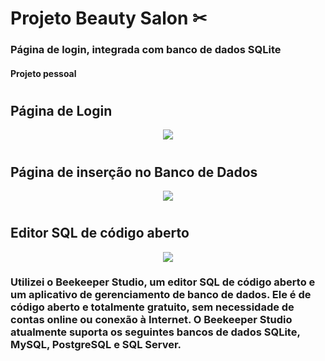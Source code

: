 <h1>Projeto Beauty Salon ✂ </h1>
<h3>Página de login, integrada com banco de dados SQLite</h3>
<h4>Projeto pessoal</h4>

<h1></h1>
<h2>Página de Login</h2>
<p align="center">
  <img src="https://media.discordapp.net/attachments/912686424497733667/930819340381618207/Captura_de_Tela_207.png?width=341&height=406" />
</p>

<h1></h1>
<h2>Página de inserção no Banco de Dados</h2>
<p align="center">
  <img src="https://media.discordapp.net/attachments/912686424497733667/930820889400979456/Captura_de_Tela_208.png?width=347&height=406" />
</p>

<h1></h1>
<h2>Editor SQL de código aberto</h2>
<p align="center">
  <img src="https://media.discordapp.net/attachments/912686424497733667/930829886216613898/Captura_de_Tela_209.png?width=810&height=406" />
 </p>
 <h3>Utilizei o Beekeeper Studio, um editor SQL de código aberto e um aplicativo de gerenciamento de banco de dados. Ele é de código aberto e totalmente gratuito, sem necessidade de contas online ou conexão à Internet. O Beekeeper Studio atualmente suporta os seguintes bancos de dados SQLite, MySQL, PostgreSQL e SQL Server.</h3>
